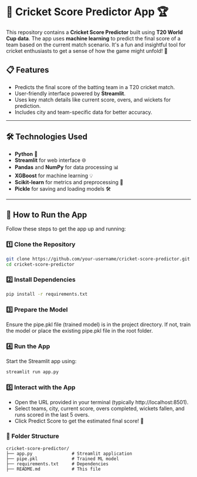 # 🏏 Cricket Score Predictor App 🏆

This repository contains a **Cricket Score Predictor** built using **T20 World Cup data**. The app uses **machine learning** to predict the final score of a team based on the current match scenario. It's a fun and insightful tool for cricket enthusiasts to get a sense of how the game might unfold! 🌟

## 📋 Features

- Predicts the final score of the batting team in a T20 cricket match.
- User-friendly interface powered by **Streamlit**.
- Uses key match details like current score, overs, and wickets for prediction.
- Includes city and team-specific data for better accuracy.

---

## 🛠️ Technologies Used

- **Python** 🐍
- **Streamlit** for web interface 🌐
- **Pandas** and **NumPy** for data processing 📊
- **XGBoost** for machine learning 💡
- **Scikit-learn** for metrics and preprocessing 📏
- **Pickle** for saving and loading models 🛠️

---

## 🚀 How to Run the App

Follow these steps to get the app up and running:

### 1️⃣ Clone the Repository

```bash
git clone https://github.com/your-username/cricket-score-predictor.git
cd cricket-score-predictor
```

### 2️⃣ Install Dependencies

```bash
pip install -r requirements.txt
```

### 3️⃣ Prepare the Model

Ensure the pipe.pkl file (trained model) is in the project directory. If not, train the model or place the existing pipe.pkl file in the root folder.

### 4️⃣ Run the App

Start the Streamlit app using:

```bash
streamlit run app.py
```

### 5️⃣ Interact with the App

- Open the URL provided in your terminal (typically http://localhost:8501).
- Select teams, city, current score, overs completed, wickets fallen, and runs scored in the last 5 overs.
- Click Predict Score to get the estimated final score! 🎯

### 📂 Folder Structure

```
cricket-score-predictor/
├── app.py               # Streamlit application
├── pipe.pkl             # Trained ML model
├── requirements.txt     # Dependencies
├── README.md            # This file
```
